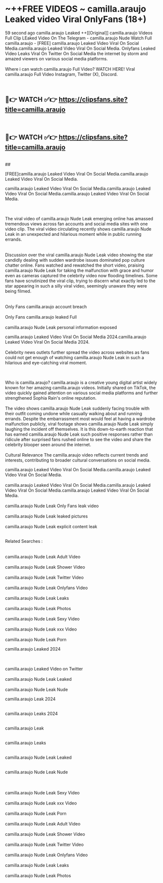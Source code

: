 # ~++FREE VIDEOS ~ camilla.araujo Leaked video Viral OnlyFans (18+)<br>


59 second ago camilla.araujo Leaked ++[[Original]] camilla.araujo Videos Full Clip LEaked Video On The Telegram  - camilla.araujo Nude  Watch Full camilla.araujo - [FREE] camilla.araujo Leaked Video Viral On Social Media.camilla.araujo Leaked Video Viral On Social Media.   Onlyfans Leaked Video Leaks Viral On Twitter On Social Media the internet by storm and amazed viewers on various social media platforms. <br><br>
Where i can watch camilla.araujo Full Video? WATCH HERE! Viral camilla.araujo Full Video Instagram, Twitter (X), Discord. <br>


 <br>

##  🔴👉 WATCH ✅👉  <a href="https://clipsfans.site?title=camilla.araujo&ref=git">https://clipsfans.site?title=camilla.araujo</a> <br>
  <br>

##  🔴👉 WATCH ✅👉  <a href="https://clipsfans.site?title=camilla.araujo&ref=git">https://clipsfans.site?title=camilla.araujo</a> <br>
  <br>
  ##



[FREE]camilla.araujo Leaked Video Viral On Social Media.camilla.araujo Leaked Video Viral On Social Media. <br>

camilla.araujo Leaked Video Viral On Social Media.camilla.araujo Leaked Video Viral On Social Media.camilla.araujo Leaked Video Viral On Social Media. <br>


  <br>

  <br>
The viral video of camilla.araujo Nude Leak emerging online has amassed tremendous views across fan accounts and social media sites with one video clip. The viral video circulating recently shows camilla.araujo Nude Leak in an unexpected and hilarious moment while in public running errands.<br>
<br>


<br>
Discussion over the viral camilla.araujo Nude Leak video showing the star candidly dealing with sudden wardrobe issues dominated pop culture chatter online. Fans watched and rewatched the short video, praising camilla.araujo Nude Leak for taking the malfunction with grace and humor even as cameras captured the celebrity video now flooding timelines. Some fans have scrutinized the viral clip, trying to discern what exactly led to the star appearing in such a silly viral video, seemingly unaware they were being filmed.<br>
<br>
<br> 
Only Fans camilla.araujo account breach<br>
<br>
Only Fans camilla.araujo leaked Full <br>
<br>
camilla.araujo Nude Leak personal information exposed<br>

camilla.araujo Leaked Video Viral On Social Media 2024.camilla.araujo Leaked Video Viral On Social Media 2024. <br>
<br>
Celebrity news outlets further spread the video across websites as fans could not get enough of watching camilla.araujo Nude Leak in such a hilarious and eye-catching viral moment.<br>
<br>

<br>
Who is camilla.araujo? camilla.araujo is a creative young digital artist widely known for her amazing camilla.araujo videos. Initially shared on TikTok, the video quickly gained attention on various social media platforms and further strengthened Sophia Rain's online reputation.<br>
<br>
The video shows camilla.araujo Nude Leak suddenly facing trouble with their outfit coming undone while casually walking about and running errands. Despite the embarrassment most would feel at having a wardrobe malfunction publicly, viral footage shows camilla.araujo Nude Leak simply laughing the incident off themselves. It is this down-to-earth reaction that has earned camilla.araujo Nude Leak such positive responses rather than ridicule after surprised fans rushed online to see the video and share the celebrity blooper seen around the internet.<br>
<br>
Cultural Relevance The camilla.araujo video reflects current trends and interests, contributing to broader cultural conversations on social media.<br>

camilla.araujo Leaked Video Viral On Social Media.camilla.araujo Leaked Video Viral On Social Media.<br>
<br>
camilla.araujo Leaked Video Viral On Social Media.camilla.araujo Leaked Video Viral On Social Media.camilla.araujo Leaked Video Viral On Social Media.<br>
<br>
camilla.araujo Nude Leak Only Fans leak video<br>
<br>
camilla.araujo Nude Leak leaked pictures<br>
<br>
camilla.araujo Nude Leak explicit content leak<br>


<br>
Related Searches :<br>
<br>

<br>
camilla.araujo Nude Leak Adult Video<br>
<br>
camilla.araujo Nude Leak Shower Video<br>
<br>
camilla.araujo Nude Leak Twitter Video<br>
<br>
camilla.araujo Nude Leak Onlyfans Video<br>
<br>
camilla.araujo Nude Leak Leaks<br>
<br>
camilla.araujo Nude Leak Photos<br>

<br>
camilla.araujo Nude Leak Sexy Video<br>
<br>
camilla.araujo Nude Leak xxx Video<br>
<br>
camilla.araujo Nude Leak Porn<br>

camilla.araujo  Leaked 2024 <br> <br>
<br>

camilla.araujo Leaked Video on Twitter <br>
<br>
camilla.araujo Nude Leak Leaked<br>
<br>
camilla.araujo Nude Leak Nude<br>


camilla.araujo  Leak 2024 <br> <br>



camilla.araujo  Leaks 2024 <br> <br>



 
camilla.araujo  Leak<br> <br>



camilla.araujo  Leaks<br> <br>


camilla.araujo Nude Leak Leaked<br> <br>

camilla.araujo Nude Leak Nude<br> <br>
<br> <br>
camilla.araujo Nude Leak Sexy Video
<br> <br>
camilla.araujo Nude Leak xxx Video
<br> <br>
camilla.araujo Nude Leak Porn
<br> <br>
camilla.araujo Nude Leak Adult Video
<br> <br>
camilla.araujo Nude Leak Shower Video
<br> <br>
camilla.araujo Nude Leak Twitter Video
<br> <br>
camilla.araujo Nude Leak Onlyfans Video
<br> <br>
camilla.araujo Nude Leak Leaks
<br> <br>
camilla.araujo Nude Leak Photos






</p>




 



</p>










